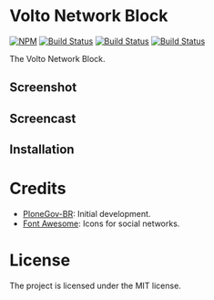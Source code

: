 # Volto Network Block

[![NPM](https://img.shields.io/npm/v/@plonegovbr/volto-network-block.svg)](https://www.npmjs.com/package/@plonegovbr/volto-network-block)
[![Build Status](https://github.com/plonegovbr/volto-network-block/actions/workflows/code.yml/badge.svg)](https://github.com/plonegovbr/volto-network-block/actions)
[![Build Status](https://github.com/plonegovbr/volto-network-block/actions/workflows/unit.yml/badge.svg)](https://github.com/plonegovbr/volto-network-block/actions)
[![Build Status](https://github.com/plonegovbr/volto-network-block/actions/workflows/acceptance.yml/badge.svg)](https://github.com/plonegovbr/volto-network-block/actions)

The Volto Network Block.

## Screenshot


## Screencast


## Installation


# Credits

* [PloneGov-BR](https://plone.org.br/gov): Initial development.
* [Font Awesome](https://fontawesome.com/): Icons for social networks.

# License

The project is licensed under the MIT license.
